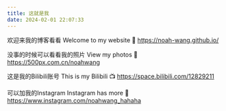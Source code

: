 ```yaml
---
title: 这就是我
date: 2024-02-01 22:07:33
---
```

欢迎来我的博客看看
Welcome to my website
🐸 https://noah-wang.github.io/

没事的时候可以看看我的照片
View my photos
📸 https://500px.com.cn/noahwang

这是我的Bilibili账号
This is my Bilibili
📺 https://space.bilibili.com/12829211

可以加我的Instagram
Instagram has more
🧐 https://www.instagram.com/noahwang_hahaha